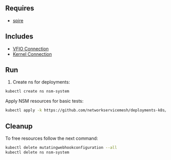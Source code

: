 ## Requires

- [spire](../spire)

## Includes

- [VFIO Connection](../use-cases/Vfio2Noop)
- [Kernel Connection](../use-cases/SriovKernel2Noop)

## Run

1. Create ns for deployments:
```bash
kubectl create ns nsm-system
```

Apply NSM resources for basic tests:
```bash
kubectl apply -k https://github.com/networkservicemesh/deployments-k8s/examples/sriov?ref=2b7307078d7915e311925952cf2d32038f968eec
```

## Cleanup

To free resources follow the next command:
```bash
kubectl delete mutatingwebhookconfiguration --all
kubectl delete ns nsm-system
```
